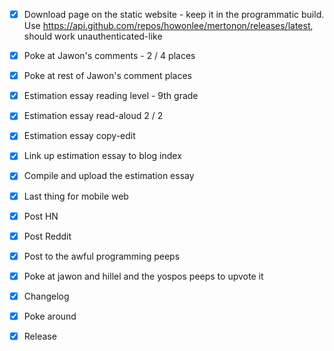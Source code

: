 - [x] Download page on the static website - keep it in the programmatic build. Use https://api.github.com/repos/howonlee/mertonon/releases/latest, should work unauthenticated-like
- [x] Poke at Jawon's comments - 2 / 4 places
- [x] Poke at rest of Jawon's comment places
- [x] Estimation essay reading level - 9th grade

- [x] Estimation essay read-aloud 2 / 2
- [x] Estimation essay copy-edit
- [x] Link up estimation essay to blog index
- [x] Compile and upload the estimation essay

- [x] Last thing for mobile web
- [x] Post HN
- [x] Post Reddit
- [x] Post to the awful programming peeps
- [x] Poke at jawon and hillel and the yospos peeps to upvote it
- [x] Changelog
- [x] Poke around
- [x] Release

